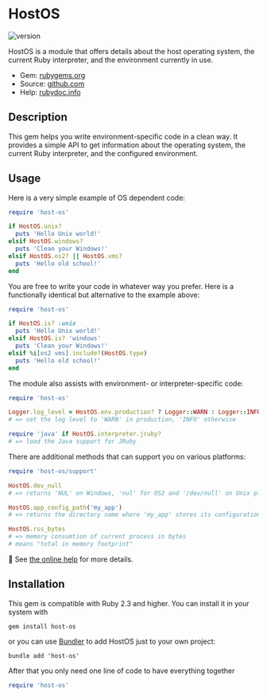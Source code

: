 # HostOS

![version](https://img.shields.io/gem/v/host-os?label=)

HostOS is a module that offers details about the host operating system, the current Ruby interpreter, and the environment currently in use.

- Gem: [rubygems.org](https://rubygems.org/gems/host-os)
- Source: [github.com](https://github.com/mblumtritt/host-os)
- Help: [rubydoc.info](https://rubydoc.info/gems/host-os/HostOS)

## Description

This gem helps you write environment-specific code in a clean way.
It provides a simple API to get information about the operating system, the current Ruby interpreter, and the configured environment.

## Usage

Here is a very simple example of OS dependent code:

```ruby
require 'host-os'

if HostOS.unix?
  puts 'Hello Unix world!'
elsif HostOS.windows?
  puts 'Clean your Windows!'
elsif HostOS.os2? || HostOS.vms?
  puts 'Hello old school!'
end
```

You are free to write your code in whatever way you prefer. Here is a functionally identical but alternative to the example above:

```ruby
require 'host-os'

if HostOS.is? :unix
  puts 'Hello Unix world!'
elsif HostOS.is? 'windows'
  puts 'Clean your Windows!'
elsif %i[os2 vms].include?(HostOS.type)
  puts 'Hello old school!'
end
```

The module also assists with environment- or interpreter-specific code:

```ruby
require 'host-os'

Logger.log_level = HostOS.env.production? ? Logger::WARN : Logger::INFO
# => set the log level to 'WARN' in production, 'INFO' otherwise

require 'java' if HostOS.interpreter.jruby?
# => load the Java support for JRuby
```

There are additional methods that can support you on various platforms:

```ruby
require 'host-os/support'

HostOS.dev_null
# => returns 'NUL' on Windows, 'nul' for OS2 and '/dev/null' on Unix platforms

HostOS.app_config_path('my_app')
# => returns the directory name where 'my_app' stores its configuration files

HostOS.rss_bytes
# => memory consumtion of current process in bytes
# means "total in memory footprint"
```

📕 See [the online help](https://rubydoc.info/gems/host-os/HostOS) for more details.

## Installation

This gem is compatible with Ruby 2.3 and higher. You can install it in your system with

```shell
gem install host-os
```

or you can use [Bundler](http://gembundler.com/) to add HostOS just to your own project:

```shell
bundle add 'host-os'
```

After that you only need one line of code to have everything together

```ruby
require 'host-os'
```
